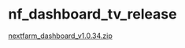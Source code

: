 # nf_dashboard_tv_release
[nextfarm_dashboard_v1.0.34.zip](https://github.com/user-attachments/files/16471305/nextfarm_dashboard_v1.0.34.zip)

